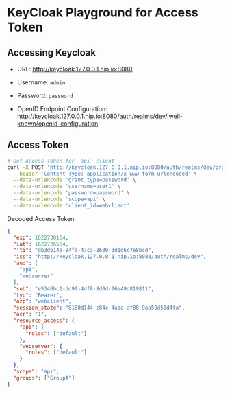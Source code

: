 # KeyCloak Playground for Access Token

## Accessing Keycloak

* URL: http://keycloak.127.0.0.1.nip.io:8080

* Username: `admin`

* Password: `password`

* OpenID Endpoint Configuration: http://keycloak.127.0.0.1.nip.io:8080/auth/realms/dev/.well-known/openid-configuration

## Access Token

```sh
# Get Access Token for `api` client`
curl -X POST 'http://keycloak.127.0.0.1.nip.io:8080/auth/realms/dev/protocol/openid-connect/token' \
  --header 'Content-Type: application/x-www-form-urlencoded' \
  --data-urlencode 'grant_type=password' \
  --data-urlencode 'username=user1' \
  --data-urlencode 'password=password' \
  --data-urlencode 'scope=api' \
  --data-urlencode 'client_id=webclient'
```

Decoded Access Token:

```json
{
  "exp": 1622730164,
  "iat": 1622726564,
  "jti": "db3db14e-94fa-47c3-8630-3d1d6c7e8bcd",
  "iss": "http://keycloak.127.0.0.1.nip.io:8080/auth/realms/dev",
  "aud": [
    "api",
    "webserver"
  ],
  "sub": "e5346bc2-dd9f-4df8-8d0d-76e49d819811",
  "typ": "Bearer",
  "azp": "webclient",
  "session_state": "8180d144-c84c-4aba-af88-9aa59d50d4fa",
  "acr": "1",
  "resource_access": {
    "api": {
      "roles": ["default"]
    },
    "webserver": {
      "roles": ["default"]
    }
  },
  "scope": "api",
  "groups": ["GroupA"]
}
```

